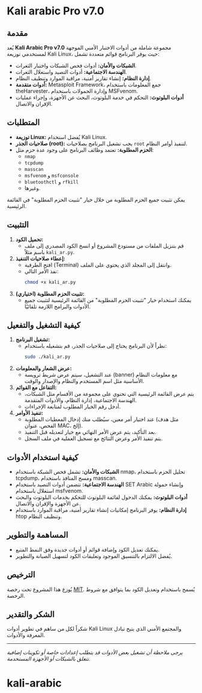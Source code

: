 # Kali arabic Pro v7.0

## مقدمة
يُعد **Kali Arabic Pro v7.0** مجموعة شاملة من أدوات الاختبار الأمني الموجهة لمستخدمي توزيعة Kali Linux، حيث يوفر البرنامج قوائم متعددة تشمل:
- **الشبكات والأمان:** أدوات فحص الشبكات واختبار الثغرات.
- **الهندسة الاجتماعية:** أدوات التصيد واستغلال الثغرات.
- **إدارة النظام:** إنشاء تقارير أمنية، مراقبة الموارد وتنظيف النظام.
- **أدوات متقدمة:** Metasploit Framework، جمع المعلومات باستخدام theHarvester، وإدارة الحمولات باستخدام MSFvenom.
- **أدوات البلوتوث:** التحكم في خدمة البلوتوث، البحث عن الأجهزة، وإجراء عمليات الإقران والاتصال.

## المتطلبات
- **توزيعة Linux:** يُفضل استخدام Kali Linux.
- **صلاحيات الجذر (root):** يجب تشغيل البرنامج بصلاحيات `root` لتنفيذ أوامر النظام.
- **الحزم المطلوبة:** تعتمد وظائف البرنامج على وجود عدة حزم مثل:
  - `nmap`
  - `tcpdump`
  - `masscan`
  - `msfvenom` و `msfconsole`
  - `bluetoothctl` و `rfkill`
  - وغيرها.
  
يمكن تثبيت جميع الحزم المطلوبة من خلال خيار "تثبيت الحزم المطلوبة" في القائمة الرئيسية.

## التثبيت
1. **تحميل الكود:**
   - قم بتنزيل الملفات من مستودع المشروع أو انسخ الكود المصدري إلى ملف باسم مثلاً `kali_ar.py`.
2. **إعطاء صلاحيات التنفيذ:**
   - افتح الطرفية (Terminal) وانتقل إلى المجلد الذي يحتوي على الملف.
   - نفذ الأمر التالي:
     ```bash
     chmod +x kali_ar.py
     ```
3. **تثبيت الحزم المطلوبة (اختياري):**
   - يمكنك استخدام خيار "تثبيت الحزم المطلوبة" من القائمة الرئيسية لتثبيت جميع الأدوات والبرامج اللازمة تلقائيًا.

## كيفية التشغيل والتفعيل
1. **تشغيل البرنامج:**
   - نظراً لأن البرنامج يحتاج إلى صلاحيات الجذر، قم بتشغيله باستخدام:
     ```bash
     sudo ./kali_ar.py
     ```
2. **عرض الشعار والمعلومات:**
   - عند التشغيل، سيتم عرض شريط ترويسة (banner) مع معلومات النظام الأساسية مثل اسم المستخدم والنظام والإصدار والوقت.
3. **التفاعل مع القوائم:**
   - يتم عرض القائمة الرئيسية التي تحتوي على مجموعة من الأقسام مثل الشبكات، الهندسة الاجتماعية، إدارة النظام، والأدوات المتقدمة.
   - أدخل رقم الخيار المطلوب لمتابعة الإجراءات.
4. **تنفيذ الأوامر:**
   - عند اختيار أمر معين، سيُطلب منك إدخال المعطيات المطلوبة (مثل هدف الفحص، عنوان MAC، إلخ).
   - بعد التأكيد، يتم عرض الأمر النهائي مع خيار لتعديله قبل التنفيذ.
   - يتم تنفيذ الأمر وعرض النتائج مع تسجيل العملية في ملف السجل.

## كيفية استخدام الأدوات
- **الشبكات والأمان:** تشمل فحص الشبكة باستخدام nmap، تحليل الحزم باستخدام tcpdump، ومسح المنافذ باستخدام masscan.
- **الهندسة الاجتماعية:** تتضمن أدوات التصيد باستخدام SET Arabic وإنشاء حمولة استغلال باستخدام msfvenom.
- **أدوات البلوتوث:** يمكنك الدخول لقائمة البلوتوث للتحكم بخدمات البلوتوث والبحث عن الأجهزة والإقران والاتصال.
- **إدارة النظام:** يوفر البرنامج إمكانيات إنشاء تقارير أمنية، مراقبة الموارد باستخدام htop وتنظيف النظام.

## المساهمة والتطوير
- يمكنك تعديل الكود وإضافة قوائم أو أدوات جديدة وفق النمط المتبع.
- يُفضل الالتزام بالتنسيق الموجود وتعليقات الكود لتسهيل الصيانة والتطوير.

## الترخيص
يُوزع هذا المشروع تحت رخصة [MIT](https://opensource.org/licenses/MIT). يُسمح باستخدام وتعديل الكود بما يتوافق مع شروط الرخصة.

## الشكر والتقدير
شكراً لكل من ساهم في تطوير أدوات Kali Linux والمجتمع الأمني الذي يتيح تبادل المعرفة والأدوات.

---

*يرجى ملاحظة أن تشغيل بعض الأدوات قد يتطلب إعدادات خاصة أو تكوينات إضافية تتعلق بالشبكات أو الأجهزة المستخدمة.*
# kali-arabic
